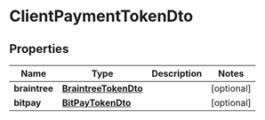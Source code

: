 

# ClientPaymentTokenDto

## Properties

Name | Type | Description | Notes
------------ | ------------- | ------------- | -------------
**braintree** | [**BraintreeTokenDto**](BraintreeTokenDto.md) |  |  [optional]
**bitpay** | [**BitPayTokenDto**](BitPayTokenDto.md) |  |  [optional]



